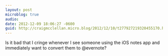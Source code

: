 ```yaml
---
layout: post
microblog: true
audio: 
date: 2012-12-09 18:06:27 -0600
guid: http://craigmcclellan.micro.blog/2012/12/10/t277927219320455170.html
---
```

Is it bad that I cringe whenever I see someone using the iOS notes app and immediately want to convert them to @evernote?
